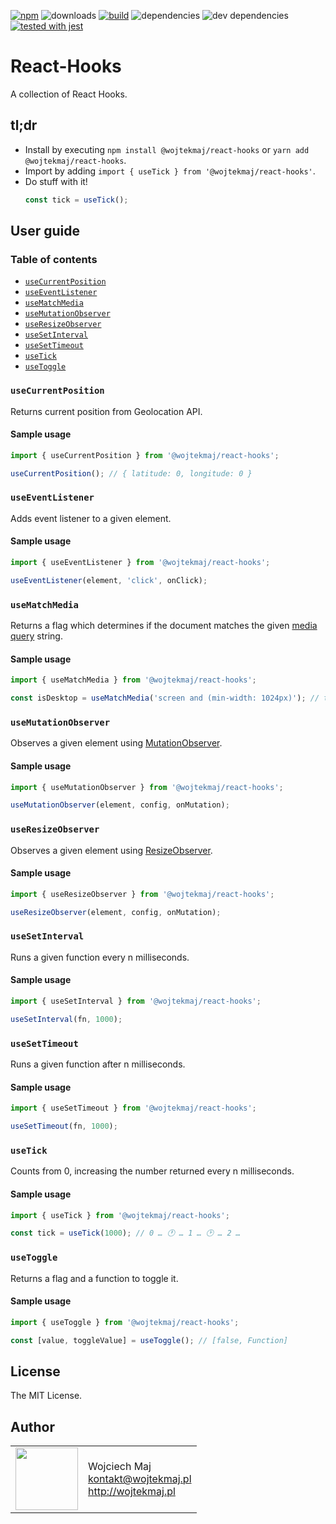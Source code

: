 [![npm](https://img.shields.io/npm/v/@wojtekmaj/react-hooks.svg)](https://www.npmjs.com/package/@wojtekmaj/react-hooks) ![downloads](https://img.shields.io/npm/dt/@wojtekmaj/react-hooks.svg) [![build](https://travis-ci.com/wojtekmaj/react-hooks.svg?branch=master)](https://travis-ci.com/wojtekmaj/react-hooks) ![dependencies](https://img.shields.io/david/wojtekmaj/react-hooks.svg) ![dev dependencies](https://img.shields.io/david/dev/wojtekmaj/react-hooks.svg) [![tested with jest](https://img.shields.io/badge/tested_with-jest-99424f.svg)](https://github.com/facebook/jest)

# React-Hooks
A collection of React Hooks.

## tl;dr
* Install by executing `npm install @wojtekmaj/react-hooks` or `yarn add @wojtekmaj/react-hooks`.
* Import by adding `import { useTick } from '@wojtekmaj/react-hooks'`.
* Do stuff with it!
    ```js
    const tick = useTick();
    ```

## User guide

### Table of contents

* [`useCurrentPosition`](#useCurrentPosition)
* [`useEventListener`](#useEventListener)
* [`useMatchMedia`](#useMatchMedia)
* [`useMutationObserver`](#useMutationObserver)
* [`useResizeObserver`](#useResizeObserver)
* [`useSetInterval`](#useSetInterval)
* [`useSetTimeout`](#useSetTimeout)
* [`useTick`](#useTick)
* [`useToggle`](#useToggle)

### `useCurrentPosition`

Returns current position from Geolocation API.

#### Sample usage

```js
import { useCurrentPosition } from '@wojtekmaj/react-hooks';

useCurrentPosition(); // { latitude: 0, longitude: 0 }
```

### `useEventListener`

Adds event listener to a given element.

#### Sample usage

```js
import { useEventListener } from '@wojtekmaj/react-hooks';

useEventListener(element, 'click', onClick);
```

### `useMatchMedia`

Returns a flag which determines if the document matches the given [media query](https://developer.mozilla.org/en-US/docs/Web/CSS/Media_Queries/Using_media_queries) string.

#### Sample usage

```js
import { useMatchMedia } from '@wojtekmaj/react-hooks';

const isDesktop = useMatchMedia('screen and (min-width: 1024px)'); // true / false
```

### `useMutationObserver`

Observes a given element using [MutationObserver](https://developer.mozilla.org/en-US/docs/Web/API/MutationObserver).

#### Sample usage

```js
import { useMutationObserver } from '@wojtekmaj/react-hooks';

useMutationObserver(element, config, onMutation);
```

### `useResizeObserver`

Observes a given element using [ResizeObserver](https://developer.mozilla.org/en-US/docs/Web/API/ResizeObserver).

#### Sample usage

```js
import { useResizeObserver } from '@wojtekmaj/react-hooks';

useResizeObserver(element, config, onMutation);
```

### `useSetInterval`

Runs a given function every n milliseconds.

#### Sample usage

```js
import { useSetInterval } from '@wojtekmaj/react-hooks';

useSetInterval(fn, 1000);
```

### `useSetTimeout`

Runs a given function after n milliseconds.

#### Sample usage

```js
import { useSetTimeout } from '@wojtekmaj/react-hooks';

useSetTimeout(fn, 1000);
```

### `useTick`

Counts from 0, increasing the number returned every n milliseconds.

#### Sample usage

```js
import { useTick } from '@wojtekmaj/react-hooks';

const tick = useTick(1000); // 0 … 🕐 … 1 … 🕑 … 2 …
```

### `useToggle`

Returns a flag and a function to toggle it.

#### Sample usage

```js
import { useToggle } from '@wojtekmaj/react-hooks';

const [value, toggleValue] = useToggle(); // [false, Function]
```

## License

The MIT License.

## Author

<table>
  <tr>
    <td>
      <img src="https://github.com/wojtekmaj.png?s=100" width="100">
    </td>
    <td>
      Wojciech Maj<br />
      <a href="mailto:kontakt@wojtekmaj.pl">kontakt@wojtekmaj.pl</a><br />
      <a href="http://wojtekmaj.pl">http://wojtekmaj.pl</a>
    </td>
  </tr>
</table>
